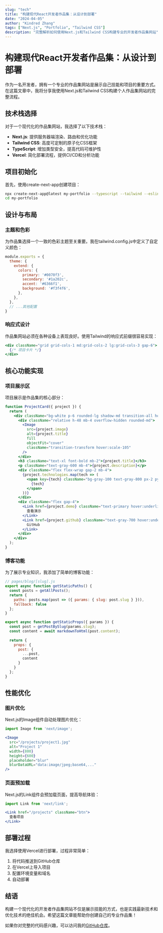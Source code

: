 ```yaml
---
slug: "tech"
title: "构建现代React开发者作品集：从设计到部署"
date: "2024-04-05"
author: "Kindred Zhang"
tags: ["Next.js", "Portfolio", "Tailwind CSS"]
description: "完整解析如何使用Next.js和Tailwind CSS构建专业的开发者作品集网站"
---
```


# 构建现代React开发者作品集：从设计到部署

作为一名开发者，拥有一个专业的作品集网站是展示自己技能和项目的重要方式。在这篇文章中，我将分享我使用Next.js和Tailwind CSS构建个人作品集网站的完整流程。

## 技术栈选择

对于一个现代化的作品集网站，我选择了以下技术栈：

- **Next.js**: 提供服务器端渲染、路由和优化功能
- **Tailwind CSS**: 高度可定制的原子化CSS框架
- **TypeScript**: 增加类型安全，提高代码可维护性
- **Vercel**: 简化部署流程，提供CI/CD和分析功能

## 项目初始化

首先，使用create-next-app创建项目：

```bash
npx create-next-app@latest my-portfolio --typescript --tailwind --eslint
cd my-portfolio
```

## 设计与布局

### 主题和色彩

为作品集选择一个一致的色彩主题至关重要。我在tailwind.config.js中定义了自定义颜色：

```js
module.exports = {
  theme: {
    extend: {
      colors: {
        primary: '#0070f3',
        secondary: '#1a202c',
        accent: '#6366f1',
        background: '#f3f4f6',
      },
    },
  },
  // ...其他配置
}
```

### 响应式设计

作品集网站必须在各种设备上表现良好。使用Tailwind的响应式前缀很容易实现：

```jsx
<div className="grid grid-cols-1 md:grid-cols-2 lg:grid-cols-3 gap-6">
  {/* 项目卡片 */}
</div>
```

## 核心功能实现

### 项目展示区

项目展示是作品集的核心部分：

```jsx
function ProjectCard({ project }) {
  return (
    <div className="bg-white p-6 rounded-lg shadow-md transition-all hover:shadow-xl">
      <div className="relative h-48 mb-4 overflow-hidden rounded-md">
        <Image 
          src={project.image} 
          alt={project.title}
          fill
          objectFit="cover"
          className="transition-transform hover:scale-105"
        />
      </div>
      <h3 className="text-xl font-bold mb-2">{project.title}</h3>
      <p className="text-gray-600 mb-4">{project.description}</p>
      <div className="flex flex-wrap gap-2 mb-4">
        {project.technologies.map(tech => (
          <span key={tech} className="bg-gray-100 text-gray-800 px-2 py-1 rounded text-xs">
            {tech}
          </span>
        ))}
      </div>
      <div className="flex gap-4">
        <Link href={project.demo} className="text-primary hover:underline" target="_blank">
          查看演示
        </Link>
        <Link href={project.github} className="text-gray-700 hover:underline" target="_blank">
          GitHub
        </Link>
      </div>
    </div>
  );
}
```

### 博客功能

为了展示专业知识，我添加了简单的博客功能：

```jsx
// pages/blog/[slug].js
export async function getStaticPaths() {
  const posts = getAllPosts();
  return {
    paths: posts.map(post => ({ params: { slug: post.slug } })),
    fallback: false
  };
}

export async function getStaticProps({ params }) {
  const post = getPostBySlug(params.slug);
  const content = await markdownToHtml(post.content);
  
  return {
    props: {
      post: {
        ...post,
        content
      }
    }
  };
}
```

## 性能优化

### 图片优化

Next.js的Image组件自动处理图片优化：

```jsx
import Image from 'next/image';

<Image 
  src="/projects/project1.jpg"
  alt="Project 1"
  width={800}
  height={600}
  placeholder="blur"
  blurDataURL="data:image/jpeg;base64,..."
/>
```

### 页面预加载

Next.js的Link组件会预加载页面，提高导航体验：

```jsx
import Link from 'next/link';

<Link href="/projects" className="btn">
  查看项目
</Link>
```

## 部署过程

我选择使用Vercel进行部署，过程非常简单：

1. 将代码推送到GitHub仓库
2. 在Vercel上导入项目
3. 配置环境变量和域名
4. 自动部署

## 结语

构建一个现代化的开发者作品集网站不仅是展示技能的方式，也是实践最新技术和优化技术的绝佳机会。希望这篇文章能帮助你创建自己的专业作品集！

如果你对完整的代码感兴趣，可以访问我的[GitHub仓库](https://github.com/username/portfolio)。
